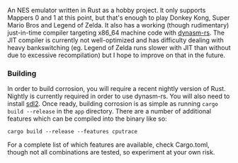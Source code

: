 An NES emulator written in Rust as a hobby project. It only supports Mappers 0 and 1 at this point, but that's enough to play Donkey Kong, Super Mario Bros and Legend of Zelda. It also has a working (though rudimentary) just-in-time compiler targeting x86_64 machine code with [dynasm-rs](https://github.com/CensoredUsername/dynasm-rs). The JIT compiler is currently not well-optimized and has difficulty dealing with heavy bankswitching (eg. Legend of Zelda runs slower with JIT than without due to excessive recompilation) but I hope to improve on that in the future.

### Building

In order to build corrosion, you will require a recent nightly version of Rust. Nightly is currently required in order to use dynasm-rs. You will also need to install [sdl2](https://github.com/AngryLawyer/rust-sdl2). Once ready, building corrosion is as simple as running `cargo build --release` in the `app` directory. There are a number of additional features which can be compiled into the binary like so:

    cargo build --release --features cputrace

For a complete list of which features are available, check Cargo.toml, though not all combinations are tested, so experiment at your own risk.
